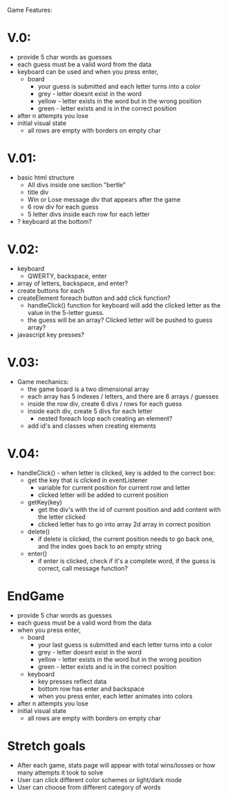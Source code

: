 Game Features:

# V.0:
- provide 5 char words as guesses
- each guess must be a valid word from the data
- keyboard can be used and when you press enter,
  - board 
    - your guess is submitted and each letter turns into a color
    - grey - letter doesnt exist in the word
    - yellow - letter exists in the word but in the wrong position
    - green - letter exists and is in the correct position
- after n attempts you lose
- initial visual state
  - all rows are empty with borders on empty char

# V.01:
- basic html structure
  - All divs inside one section "bertle"
  - title div
  - Win or Lose message div that appears after the game
  - 6 row div for each guess
  - 5 letter divs inside each row for each letter
- ? keyboard at the bottom? 

# V.02:
- keyboard
  - QWERTY, backspace, enter
- array of letters, backspace, and enter?
- create buttons for each
- createElement foreach button and add click function?
  - handleClick() function for keyboard will add the clicked letter as the value in the 5-letter guess. 
  - the guess will be an array? Clicked letter will be pushed to guess array? 
- javascript key presses?

# V.03:
- Game mechanics:
  - the game board is a two dimensional array
  - each array has 5 indexes / letters, and there are 6 arrays / guesses
  - inside the row div, create 6 divs / rows for each guess
  - inside each div, create 5 divs for each letter
    - nested foreach loop each creating an element? 
  - add id's and classes when creating elements

# V.04:
- handleClick() - when letter is clicked, key is added to the correct box:
  - get the key that is clicked in eventListener
    - variable for current position for current row and letter
    - clicked letter will be added to current position
  - getKey(key)
    -  get the div's with the id of current position and add content with the letter clicked
    - clicked letter has to go into array 2d array in correct position
  - delete()
    - if delete is clicked, the current position needs to go back one, and the index goes back to an empty string
  - enter() 
     - if enter is clicked, check if it's a complete word, if the guess is correct, call message function? 


# EndGame
- provide 5 char words as guesses
- each guess must be a valid word from the data
- when you press enter,
  - board 
    - your last guess is submitted and each letter turns into a color
    - grey - letter doesnt exist in the word
    - yellow - letter exists in the word but in the wrong position
    - green - letter exists and is in the correct position
  - keyboard
    - key presses reflect data
    - bottom row has enter and backspace
    - when you press enter, each letter animates into colors
- after n attempts you lose
- initial visual state
  - all rows are empty with borders on empty char

# Stretch goals
- After each game, stats page will appear with total wins/losses or how many attempts it took to solve
- User can click different color schemes or light/dark mode
- User can choose from different category of words

